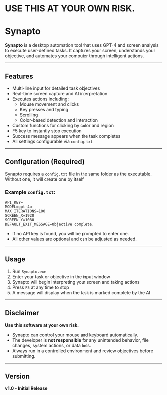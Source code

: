 # USE THIS AT YOUR OWN RISK.

# Synapto



**Synapto** is a desktop automation tool that uses GPT-4 and screen analysis to execute user-defined tasks. It captures your screen, understands your objective, and automates your computer through intelligent actions.

---

## Features

- Multi-line input for detailed task objectives
- Real-time screen capture and AI interpretation
- Executes actions including:
  - Mouse movement and clicks
  - Key presses and typing
  - Scrolling
  - Color-based detection and interaction
- Custom functions for clicking by color and region
- F5 key to instantly stop execution
- Success message appears when the task completes
- All settings configurable via `config.txt`

---

## Configuration (Required)

Synapto requires a `config.txt` file in the same folder as the executable.
Without one, it will create one by itself.

### Example `config.txt`:
```
API_KEY=
MODEL=gpt-4o
MAX_ITERATIONS=100
SCREEN_X=1920
SCREEN_Y=1080
DEFAULT_EXIT_MESSAGE=Objective complete.
```

- If no API key is found, you will be prompted to enter one.
- All other values are optional and can be adjusted as needed.

---

## Usage

1. Run `Synapto.exe`
2. Enter your task or objective in the input window
3. Synapto will begin interpreting your screen and taking actions
4. Press `F5` at any time to stop
5. A message will display when the task is marked complete by the AI

---

## Disclaimer

**Use this software at your own risk.**

- Synapto can control your mouse and keyboard automatically.
- The developer is **not responsible** for any unintended behavior, file changes, system actions, or data loss.
- Always run in a controlled environment and review objectives before submitting.

---

## Version

**v1.0 - Initial Release**
